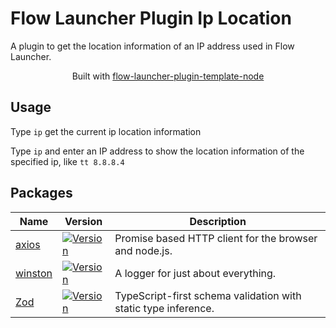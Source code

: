 # Flow Launcher Plugin Ip Location

A plugin to get the location information of an IP address used in Flow Launcher.

<p align="center">Built with <a href="https://github.com/Joehoel/flow-launcher-plugin-template-node">flow-launcher-plugin-template-node</a></p>

## Usage

Type `ip` get the current ip location information

Type `ip` and enter an IP address to show the location information of the specified ip, like ` tt 8.8.8.4 `

## Packages
<table>
  <thead>
    <tr>
      <th>Name</th>
      <th>Version</th>
      <th>Description</th>
    </tr>
  </thead>
  <tbody>
    <tr>
      <td>
        <a href="https://github.com/axios/axios">
          axios
        </a>
      </td>
      <td>
        <a href="https://www.npmjs.com/package/axios">
          <img src="https://img.shields.io/npm/v/axios.svg" alt="Version">
        </a>
      </td>
      <td>
        Promise based HTTP client for the browser and node.js.
      </td>
    </tr>
    <tr>
      <td>
        <a href="https://github.com/vuetifyjs/eslint-plugin-vuetify">
          winston
        </a>
      </td>
      <td>
        <a href="https://www.npmjs.com/package/winston">
          <img src="https://img.shields.io/npm/v/winston.svg" alt="Version">
        </a>
      </td>
      <td>
       A logger for just about everything.
      </td>
    </tr>
    <tr>
      <td>
        <a href="https://github.com/colinhacks/zod">
          Zod
        </a>
      </td>
      <td>
        <a href="https://www.npmjs.com/package/zod">
          <img src="https://img.shields.io/npm/v/zod.svg" alt="Version">
        </a>
      </td>
      <td>
       TypeScript-first schema validation with static type inference.
      </td>
    </tr>
  </tbody>
</table>

